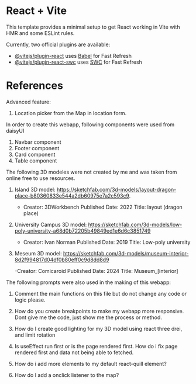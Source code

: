 # React + Vite

This template provides a minimal setup to get React working in Vite with HMR and some ESLint rules.

Currently, two official plugins are available:

- [@vitejs/plugin-react](https://github.com/vitejs/vite-plugin-react/blob/main/packages/plugin-react/README.md) uses [Babel](https://babeljs.io/) for Fast Refresh
- [@vitejs/plugin-react-swc](https://github.com/vitejs/vite-plugin-react-swc) uses [SWC](https://swc.rs/) for Fast Refresh

# References

Advanced feature:

1. Location picker from the Map in location form.

In order to create this webapp, following components were used from daisyUI

1. Navbar component
2. Footer component
3. Card component
4. Table component

The following 3D modeles were not created by me and was taken from online free to use resources.

1. Island 3D model: https://sketchfab.com/3d-models/layout-dragon-place-b80360833e544a2db60975e7a2c593c9.

   - Creator: 3DWorkbench Published Date: 2022 Title: layout (dragon place)

2. University Campus 3D model: https://sketchfab.com/3d-models/low-poly-university-a68d0b72205b49849ed1e6d6c3851749

   - Creator: Ivan Norman Published Date: 2019 Title: Low-poly university

3. Meseum 3D model: https://sketchfab.com/3d-models/museum-interior-8d2f994817d04df0b80eff0c9d8dd8d9

   -Creator: Comicaroid Published Date: 2024 Title: Museum\_[interior]

The following prompts were also used in the making of this webapp:

1. Comment the main functions on this file but do not change any code or logic please.

2. How do you create breakpoints to make my webapp more responsive. Dont give me the code, just show me the process or method.

3. How do I create good lighting for my 3D model using react three drei, and limit rotation

4. Is useEffect run first or is the page rendered first. How do i fix page rendered first and data not being able to fetched.

5. How do i add more elements to my default react-quill element?

6. How do I add a onclick listener to the map?
